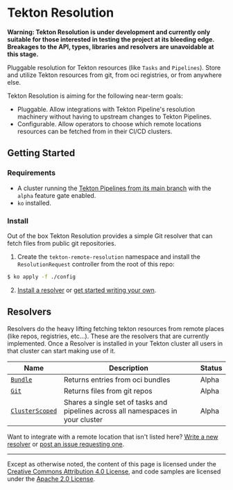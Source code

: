 # Tekton Resolution

**Warning: Tekton Resolution is under development and currently only
suitable for those interested in testing the project at its bleeding
edge. Breakages to the API, types, libraries and resolvers are unavoidable
at this stage.**

Pluggable resolution for Tekton resources (like `Tasks` and
`Pipelines`). Store and utilize Tekton resources from git,
from oci registries, or from anywhere else.

Tekton Resolution is aiming for the following near-term goals:

- Pluggable. Allow integrations with Tekton Pipeline's resolution machinery
  without having to upstream changes to Tekton Pipelines.
- Configurable. Allow operators to choose which remote locations resources
  can be fetched from in their CI/CD clusters.

## Getting Started

### Requirements

- A cluster running the [Tekton Pipelines from its main branch](https://github.com/tektoncd/pipeline)
  with the `alpha` feature gate enabled.
- `ko` installed.

### Install

Out of the box Tekton Resolution provides a simple Git resolver that can
fetch files from public git repositories.

1. Create the `tekton-remote-resolution` namespace and install
the `ResolutionRequest` controller from the root of this repo:

```bash
$ ko apply -f ./config
```

2. [Install a resolver](#resolvers) or [get started writing your
   own](./docs/how-to-write-a-resolver.md).

## Resolvers

Resolvers do the heavy lifting fetching tekton resources from remote places (like repos, registries, etc...). These are the resolvers that are currently implemented. Once a Resolver is installed in your Tekton cluster all users in that cluster can start making use of it.

| Name                                                        | Description                                                                     | Status    |
|-------------------------------------------------------------|---------------------------------------------------------------------------------|-----------|
| [`Bundle`](./bundleresolver)                                | Returns entries from oci bundles                                                | Alpha |
| [`Git`](./gitresolver)                                      | Returns files from git repos                                                    | Alpha |
| [`ClusterScoped`](https://github.com/sbwsg/clusterresolver) | Shares a single set of tasks and pipelines across all namespaces in your cluster | Alpha |

Want to integrate with a remote location that isn't listed here? [Write a new resolver](./docs/how-to-write-a-resolver.md) or [post an issue requesting one](https://github.com/tektoncd/resolution/issues/new?assignees=&labels=kind%2Ffeature&template=feature-request.md).

---

Except as otherwise noted, the content of this page is licensed under the
[Creative Commons Attribution 4.0 License](https://creativecommons.org/licenses/by/4.0/),
and code samples are licensed under the
[Apache 2.0 License](https://www.apache.org/licenses/LICENSE-2.0).
